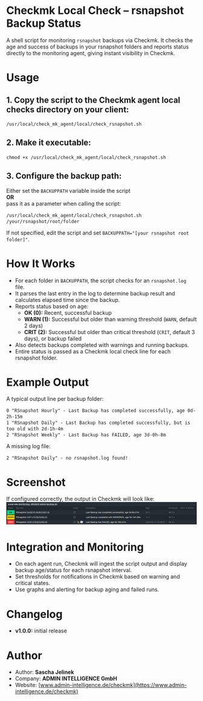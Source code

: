 # Checkmk Local Check – rsnapshot Backup Status

A shell script for monitoring `rsnapshot` backups via Checkmk. It checks the age and success of backups in your rsnapshot folders and reports status directly to the monitoring agent, giving instant visibility in Checkmk.

# Usage

## **1\. Copy the script** to the Checkmk agent local checks directory on your client:

```
/usr/local/check_mk_agent/local/check_rsnapshot.sh
```

## **2\. Make it executable:**

```
chmod +x /usr/local/check_mk_agent/local/check_rsnapshot.sh
```

## **3\. Configure the backup path:**

Either set the `BACKUPPATH` variable inside the script  
**OR**  
pass it as a parameter when calling the script:

```
/usr/local/check_mk_agent/local/check_rsnapshot.sh /your/rsnapshot/root/folder
```

If not specified, edit the script and set `BACKUPPATH="[your rsnapshot root folder]"`.

# How It Works

*   For each folder in `BACKUPPATH`, the script checks for an `rsnapshot.log` file.
*   It parses the last entry in the log to determine backup result and calculates elapsed time since the backup.
*   Reports status based on age:
    *   **OK (0):** Recent, successful backup
    *   **WARN (1):** Successful but older than warning threshold (`WARN`, default 2 days)
    *   **CRIT (2):** Successful but older than critical threshold (`CRIT`, default 3 days), or backup failed
*   Also detects backups completed with warnings and running backups.
*   Entire status is passed as a Checkmk local check line for each rsnapshot folder.

# Example Output

A typical output line per backup folder:

```
0 "RSnapshot Hourly" - Last Backup has completed successfully, age 0d-2h-15m
1 "RSnapshot Daily" - Last Backup has completed successfully, but is too old with 2d-1h-4m
2 "RSnapshot Weekly" - Last Backup has FAILED, age 3d-0h-8m
```

A missing log file:

```
2 "RSnapshot Daily" - no rsnapshot.log found!
```

# Screenshot

If configured correctly, the output in Checkmk will look like:  
![screenshot01](rsnapshot_screenshot01.png)

# Integration and Monitoring

*   On each agent run, Checkmk will ingest the script output and display backup age/status for each rsnapshot interval.
*   Set thresholds for notifications in Checkmk based on warning and critical states.
*   Use graphs and alerting for backup aging and failed runs.

# Changelog

*   **v1.0.0:** initial release

# Author

*   Author: **Sascha Jelinek**
*   Company: **ADMIN INTELLIGENCE GmbH**
*   Website: [www.admin-intelligence.de/checkmk](https://www.admin-intelligence.de/checkmk)